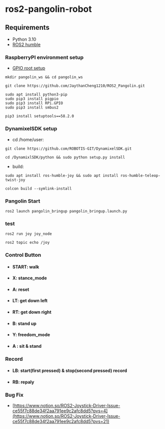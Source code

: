 # ros2-pangolin-robot

## **Requirements**

- Python 3.10
- [ROS2 humble](https://docs.ros.org/en/humble/Installation/Ubuntu-Install-Debians.html)

### RaspberryPI environment setup
- [GPIO root setup](https://forum.up-community.org/discussion/2141/solved-tutorial-gpio-i2c-spi-access-without-root-permissions)
```
mkdir pangolin_ws && cd pangolin_ws
```
```
git clone https://github.com/JaythanCheng1210/ROS2_Pangolin.git
```
```
sudo apt install python3-pip
sudo pip3 install pigpio
sudo pip3 install RPi.GPIO
sudo pip3 install smbus2
```
```
pip3 install setuptools==58.2.0
```
### DynamixelSDK setup
- cd /home/user: 
```
git clone https://github.com/ROBOTIS-GIT/DynamixelSDK.git
```
```
cd /DynamixlSDK/python && sudo python setup.py install
```


- build: 
```
sudo apt install ros-humble-joy && sudo apt install ros-humble-teleop-twist-joy
``` 
```
colcon build --symlink-install
```


### Pangolin Start
```
ros2 launch pangolin_bringup pangolin_bringup.launch.py
```

### test
```
ros2 run joy joy_node
```
```
ros2 topic echo /joy
```

### Control Button
* #### START: walk
* #### X: stance_mode
* #### A: reset
* #### LT: get down left
* #### RT: get down right
* #### B: stand up
* #### Y: freedom_mode
* #### A : sit & stand

### Record
* #### LB: start(first pressed) & stop(second pressed) record
* #### RB: repaly 

### Bug Fix
- [https://www.notion.so/ROS2-Joystick-Driver-Issue-ce55f7c88de34f2aa791ee9c2afc8dd5?pvs=4](https://www.notion.so/ROS2-Joystick-Driver-Issue-ce55f7c88de34f2aa791ee9c2afc8dd5?pvs=21)